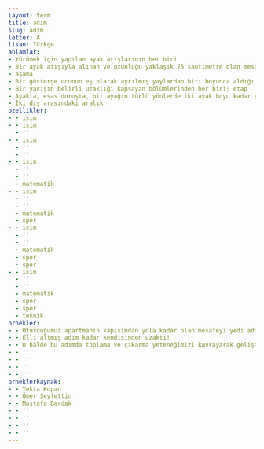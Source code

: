 ```yaml
---
layout: term
title: adım
slug: adim
letter: A
lisan: Türkçe
anlamlar:
- Yürümek için yapılan ayak atışlarının her biri
- Bir ayak atışıyla alınan ve uzunluğu yaklaşık 75 santimetre olan mesafe
- aşama
- Bir gösterge ucunun eş olarak ayrılmış yaylardan biri boyunca aldığı yol
- Bir yarışın belirli uzaklığı kapsayan bölümlerinden her biri; etap
- Ayakta, esas duruşta, bir ayağın türlü yönlerde iki ayak boyu kadar yer değiştirmesi
- İki diş arasındaki aralık
ozellikler:
- - isim
- - isim
  - ''
- - isim
  - ''
  - ''
- - isim
  - ''
  - ''
  - matematik
- - isim
  - ''
  - ''
  - matematik
  - spor
- - isim
  - ''
  - ''
  - matematik
  - spor
  - spor
- - isim
  - ''
  - ''
  - matematik
  - spor
  - spor
  - teknik
ornekler:
- - Oturduğumuz apartmanın kapısından yola kadar olan mesafeyi yedi adımda aşmalıyım.
- - Elli altmış adım kadar kendisinden uzaktı!
- - O hâlde bu adımda toplama ve çıkarma yeteneğimizi kavrayarak geliştirelim.
- - ''
- - ''
- - ''
- - ''
orneklerkaynak:
- - Yekta Kopan
- - Ömer Seyfettin
- - Mustafa Bardak
- - ''
- - ''
- - ''
- - ''
---
```

